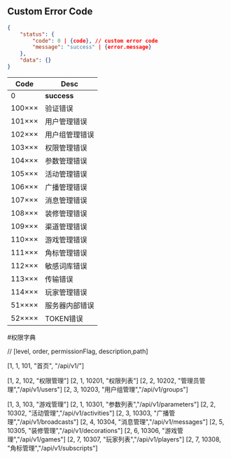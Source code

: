 ## Custom Error Code
```JSON
{
    "status": {
        "code": 0 | {code}, // custom error code
        "message": "success" | {error.message}
    },
    "data": {}
}

```

Code        | Desc
------------|-------
0           | **success**
100×××      | 验证错误
101×××      | 用户管理错误
102×××      | 用户组管理错误
103×××      | 权限管理错误
104×××      | 参数管理错误
105×××      | 活动管理错误
106×××      | 广播管理错误
107×××      | 消息管理错误
108×××      | 装修管理错误
109×××      | 渠道管理错误
110×××      | 游戏管理错误
111×××      | 角标管理错误
112×××      | 敏感词库错误
113×××      | 传输错误
114×××      | 玩家管理错误
51××××      | 服务器内部错误
52××××      | TOKEN错误


#权限字典

// [level, order, permissionFlag, description,path]

[1, 1, 101, "首页", "/api/v1/"]

[1, 2, 102, "权限管理"]
[2, 1, 10201, "权限列表"]
[2, 2, 10202, "管理员管理","/api/v1/users"]
[2, 3, 10203, "用户组管理","/api/v1/groups"]

[1, 3, 103, "游戏管理"]
[2, 1, 10301, "参数列表","/api/v1/parameters"]
[2, 2, 10302, "活动管理","/api/v1/activities"]
[2, 3, 10303, "广播管理","/api/v1/broadcasts"]
[2, 4, 10304, "消息管理","/api/v1/messages"]
[2, 5, 10305, "装修管理","/api/v1/decorations"]
[2, 6, 10306, "游戏管理","/api/v1/games"]
[2, 7, 10307, "玩家列表","/api/v1/players"]
[2, 7, 10308, "角标管理","/api/v1/subscripts"]